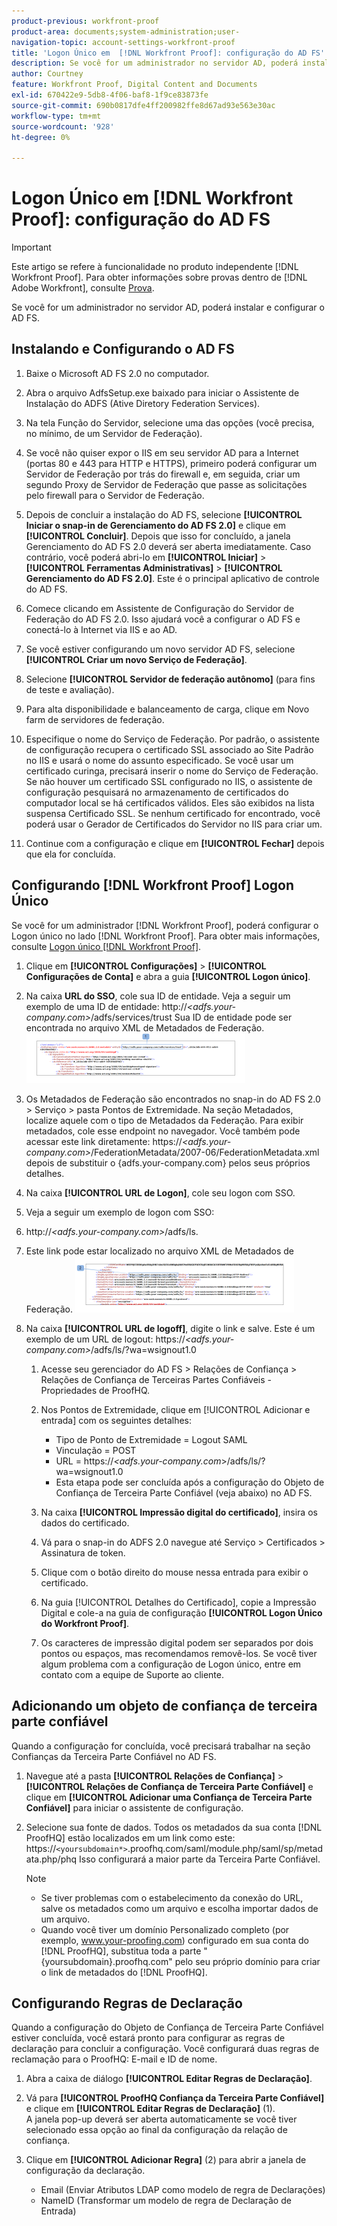 ```yaml
---
product-previous: workfront-proof
product-area: documents;system-administration;user-
navigation-topic: account-settings-workfront-proof
title: 'Logon Único em  [!DNL Workfront Proof]: configuração do AD FS'
description: Se você for um administrador no servidor AD, poderá instalar e configurar o AD FS.
author: Courtney
feature: Workfront Proof, Digital Content and Documents
exl-id: 670422e9-5db8-4f06-baf8-1f9ce83873fe
source-git-commit: 690b0817dfe4ff200982ffe8d67ad93e563e30ac
workflow-type: tm+mt
source-wordcount: '928'
ht-degree: 0%

---
```


# Logon Único em [!DNL Workfront Proof]: configuração do AD FS

>[!IMPORTANT]
>
>Este artigo se refere à funcionalidade no produto independente [!DNL Workfront Proof]. Para obter informações sobre provas dentro de [!DNL Adobe Workfront], consulte [Prova](../../../review-and-approve-work/proofing/proofing.md).

Se você for um administrador no servidor AD, poderá instalar e configurar o AD FS.

## Instalando e Configurando o AD FS

1. Baixe o Microsoft AD FS 2.0 no computador.
1. Abra o arquivo AdfsSetup.exe baixado para iniciar o Assistente de Instalação do ADFS (Ative Diretory Federation Services).
1. Na tela Função do Servidor, selecione uma das opções (você precisa, no mínimo, de um Servidor de Federação).
1. Se você não quiser expor o IIS em seu servidor AD para a Internet (portas 80 e 443 para HTTP e HTTPS), primeiro poderá configurar um Servidor de Federação por trás do firewall e, em seguida, criar um segundo Proxy de Servidor de Federação que passe as solicitações pelo firewall para o Servidor de Federação.
1. Depois de concluir a instalação do AD FS, selecione **[!UICONTROL Iniciar o snap-in de Gerenciamento do AD FS 2.0]** e clique em **[!UICONTROL Concluir]**. Depois que isso for concluído, a janela Gerenciamento do AD FS 2.0 deverá ser aberta imediatamente. Caso contrário, você poderá abri-lo em **[!UICONTROL Iniciar]** > **[!UICONTROL Ferramentas Administrativas]** > **[!UICONTROL Gerenciamento do AD FS 2.0]**. Este é o principal aplicativo de controle do AD FS.

1. Comece clicando em Assistente de Configuração do Servidor de Federação do AD FS 2.0.
Isso ajudará você a configurar o AD FS e conectá-lo à Internet via IIS e ao AD.
1. Se você estiver configurando um novo servidor AD FS, selecione **[!UICONTROL Criar um novo Serviço de Federação]**.
1. Selecione **[!UICONTROL Servidor de federação autônomo]** (para fins de teste e avaliação).

1. Para alta disponibilidade e balanceamento de carga, clique em Novo farm de servidores de federação.
1. Especifique o nome do Serviço de Federação.
Por padrão, o assistente de configuração recupera o certificado SSL associado ao Site Padrão no IIS e usará o nome do assunto especificado. Se você usar um certificado curinga, precisará inserir o nome do Serviço de Federação.
Se não houver um certificado SSL configurado no IIS, o assistente de configuração pesquisará no armazenamento de certificados do computador local se há certificados válidos. Eles são exibidos na lista suspensa Certificado SSL. Se nenhum certificado for encontrado, você poderá usar o Gerador de Certificados do Servidor no IIS para criar um.

1. Continue com a configuração e clique em **[!UICONTROL Fechar]** depois que ela for concluída.

## Configurando [!DNL Workfront Proof] Logon Único

Se você for um administrador [!DNL Workfront Proof], poderá configurar o Logon único no lado [!DNL Workfront Proof]. Para obter mais informações, consulte [Logon único [!DNL Workfront Proof]](../../../workfront-proof/wp-acct-admin/managing-security/single-sign-on-overview.md).

1. Clique em **[!UICONTROL Configurações]** > **[!UICONTROL Configurações de Conta]** e abra a guia **[!UICONTROL Logon único]**.

1. Na caixa **URL do SSO**, cole sua ID de entidade.
Veja a seguir um exemplo de uma ID de entidade:
http://*&lt;adfs.your-company.com>*/adfs/services/trust
Sua ID de entidade pode ser encontrada no arquivo XML de Metadados de Federação.
   ![ProofHQ_configuration_02.png](assets/proofhq-configuration-02-350x80.png)

1. Os Metadados de Federação são encontrados no snap-in do AD FS 2.0 > Serviço > pasta Pontos de Extremidade. Na seção Metadados, localize aquele com o tipo de Metadados da Federação. Para exibir metadados, cole esse endpoint no navegador. Você também pode acessar este link diretamente: https://*&lt;adfs.your-company.com>*/FederationMetadata/2007-06/FederationMetadata.xml depois de substituir o {adfs.your-company.com} pelos seus próprios detalhes.
1. Na caixa **[!UICONTROL URL de Logon]**, cole seu logon com SSO.
1. Veja a seguir um exemplo de logon com SSO:
1. http://*&lt;adfs.your-company.com>*/adfs/ls.
1. Este link pode estar localizado no arquivo XML de Metadados de Federação.
   ![ProofHQ_configuration_03.png](assets/proofhq-configuration-03-350x90.png)

1. Na caixa **[!UICONTROL URL de logoff]**, digite o link e salve.
Este é um exemplo de um URL de logout:
https://*&lt;adfs.your-company.com>*/adfs/ls/?wa=wsignout1.0

   1. Acesse seu gerenciador do AD FS > Relações de Confiança > Relações de Confiança de Terceiras Partes Confiáveis - Propriedades de ProofHQ.
   1. Nos Pontos de Extremidade, clique em [!UICONTROL Adicionar e entrada] com os seguintes detalhes:

      * Tipo de Ponto de Extremidade = Logout SAML
      * Vinculação = POST
      * URL = https://*&lt;adfs.your-company.com*>/adfs/ls/?wa=wsignout1.0
      * Esta etapa pode ser concluída após a configuração do Objeto de Confiança de Terceira Parte Confiável (veja abaixo) no AD FS.
   1. Na caixa **[!UICONTROL Impressão digital do certificado]**, insira os dados do certificado.
   1. Vá para o snap-in do ADFS 2.0 navegue até Serviço > Certificados > Assinatura de token.
   1. Clique com o botão direito do mouse nessa entrada para exibir o certificado.
   1. Na guia [!UICONTROL Detalhes do Certificado], copie a Impressão Digital e cole-a na guia de configuração **[!UICONTROL Logon Único do Workfront Proof]**.

   1. Os caracteres de impressão digital podem ser separados por dois pontos ou espaços, mas recomendamos removê-los. Se você tiver algum problema com a configuração de Logon único, entre em contato com a equipe de Suporte ao cliente.


## Adicionando um objeto de confiança de terceira parte confiável

Quando a configuração for concluída, você precisará trabalhar na seção Confianças da Terceira Parte Confiável no AD FS.

1. Navegue até a pasta **[!UICONTROL Relações de Confiança]** > **[!UICONTROL Relações de Confiança de Terceira Parte Confiável]** e clique em **[!UICONTROL Adicionar uma Confiança de Terceira Parte Confiável]** para iniciar o assistente de configuração.

1. Selecione sua fonte de dados.
Todos os metadados da sua conta [!DNL ProofHQ] estão localizados em um link como este:
https://`<yoursubdomain*>`.proofhq.com/saml/module.php/saml/sp/metadata.php/phq
Isso configurará a maior parte da Terceira Parte Confiável.

   >[!NOTE]
   >
   >* Se tiver problemas com o estabelecimento da conexão do URL, salve os metadados como um arquivo e escolha importar dados de um arquivo.
   >* Quando você tiver um domínio Personalizado completo (por exemplo, www.your-proofing.com) configurado em sua conta do [!DNL ProofHQ], substitua toda a parte &quot;{yoursubdomain}.proofhq.com&quot; pelo seu próprio domínio para criar o link de metadados do [!DNL ProofHQ].


## Configurando Regras de Declaração

Quando a configuração do Objeto de Confiança de Terceira Parte Confiável estiver concluída, você estará pronto para configurar as regras de declaração para concluir a configuração. Você configurará duas regras de reclamação para o ProofHQ: E-mail e ID de nome.

1. Abra a caixa de diálogo **[!UICONTROL Editar Regras de Declaração]**.
1. Vá para **[!UICONTROL ProofHQ Confiança da Terceira Parte Confiável]** e clique em **[!UICONTROL Editar Regras de Declaração]** (1).\
   A janela pop-up deverá ser aberta automaticamente se você tiver selecionado essa opção ao final da configuração da relação de confiança.

1. Clique em **[!UICONTROL Adicionar Regra]** (2) para abrir a janela de configuração da declaração.

   * Email (Enviar Atributos LDAP como modelo de regra de Declarações)
   * NameID (Transformar um modelo de regra de Declaração de Entrada)
